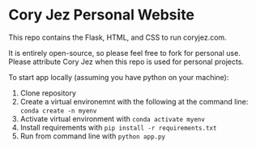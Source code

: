 # Cory Jez Personal Website

This repo contains the Flask, HTML, and CSS to run coryjez.com.

It is entirely open-source, so please feel free to fork for personal use.
Please attribute Cory Jez when this repo is used for personal projects.

To start app locally (assuming you have python on your machine):
1. Clone repository
2. Create a virtual environemnt with the following at the command line: `conda create -n myenv`
3. Activate virtual environment with `conda activate myenv`
4. Install requirements with `pip install -r requirements.txt`
5. Run from command line with `python app.py`
